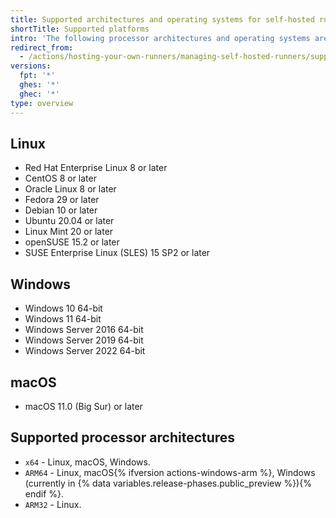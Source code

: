 ```yaml
---
title: Supported architectures and operating systems for self-hosted runners
shortTitle: Supported platforms
intro: 'The following processor architectures and operating systems are supported for the self-hosted runner application.'
redirect_from:
  - /actions/hosting-your-own-runners/managing-self-hosted-runners/supported-architectures-and-operating-systems-for-self-hosted-runners
versions:
  fpt: '*'
  ghes: '*'
  ghec: '*'
type: overview
---
```


## Linux

* Red Hat Enterprise Linux 8 or later
* CentOS 8 or later
* Oracle Linux 8 or later
* Fedora 29 or later
* Debian 10 or later
* Ubuntu 20.04 or later
* Linux Mint 20 or later
* openSUSE 15.2 or later
* SUSE Enterprise Linux (SLES) 15 SP2 or later

## Windows

* Windows 10 64-bit
* Windows 11 64-bit
* Windows Server 2016 64-bit
* Windows Server 2019 64-bit
* Windows Server 2022 64-bit

## macOS

* macOS 11.0 (Big Sur) or later

## Supported processor architectures

* `x64` - Linux, macOS, Windows.
* `ARM64` - Linux, macOS{% ifversion actions-windows-arm %}, Windows (currently in {% data variables.release-phases.public_preview %}){% endif %}.
* `ARM32` - Linux.
